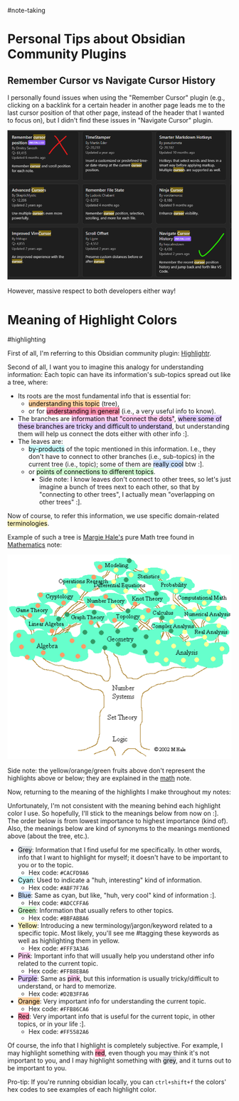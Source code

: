 
#note-taking

# Personal Tips about Obsidian Community Plugins

## Remember Cursor vs Navigate Cursor History

I personally found issues when using the "Remember Cursor" plugin (e.g., clicking on a backlink for a certain header in another page leads me to the last cursor position of that other page, instead of the header that I wanted to focus on), but I didn't find these issues in "Navigate Cursor" plugin.

![](Media-Temp/Pasted%20image%2020240315081809.png)

However, massive respect to both developers either way!

# Meaning of Highlight Colors

#highlighting

First of all, I'm referring to this Obsidian community plugin: [Highlightr](https://github.com/chetachiezikeuzor/Highlightr-Plugin).

Second of all, I want you to imagine this analogy for understanding information: Each topic can have its information's sub-topics spread out like a tree, where: 
* Its roots are the most fundamental info that is essential for:
	* <mark style="background: #FFB86CA6;">understanding this topic</mark> (tree), 
	* or for <mark style="background: #FF5582A6;">understanding in general</mark> (i.e., a very useful info to know).
* The branches are <mark style="background: #FFB8EBA6;">information that "connect the dots"</mark>, <mark style="background: #D2B3FFA6;">where some of these branches are tricky and difficult to understand</mark>, but understanding them will help us connect the dots either with other info :\].
* The leaves are: 
	* <mark style="background: #ABF7F7A6;">by-products</mark> of the topic mentioned in this information. I.e., they don't have to connect to other branches (i.e., sub-topics) in the current tree (i.e., topic); some of them are <mark style="background: #ADCCFFA6;">really cool</mark> btw :\].
	* or <mark style="background: #BBFABBA6;">points of connections to different topics</mark>.
		* Side note: I know leaves don't connect to other trees, so let's just imagine a bunch of trees next to each other, so that by "connecting to other trees", I actually mean "overlapping on other trees" :\].

Now of course, to refer this information, we use specific domain-related <mark style="background: #FFF3A3A6;">terminologies</mark>. 

Example of such a tree is [Margie Hale's](https://www2.stetson.edu/~mhale/logic/tree.htm) pure Math tree found in [Mathematics](../Sciences/Formal%20Sciences/Mathematics/Mathematics.md#Mind%20Maps%20of%20Mathematics) note:

![](Media-Temp/Pasted%20image%2020240123045858.png)

Side note: the yellow/orange/green fruits above don't represent the highlights above or below; they are explained in the [math](../Sciences/Formal%20Sciences/Mathematics/Mathematics.md#Mind%20Maps%20of%20Mathematics) note.

Now, returning to the meaning of the highlights I make throughout my notes:

Unfortunately, I'm not consistent with the meaning behind each highlight color I use. So hopefully, I'll stick to the meanings below from now on :\]. The order below is from lowest importance to highest importance (kind of). Also, the meanings below are kind of synonyms to the meanings mentioned above (about the tree, etc.).

* <mark style="background: #CACFD9A6;">Grey</mark>: Information that I find useful for me specifically. In other words, info that I want to highlight for myself; it doesn't have to be important to you or to the topic.
	* Hex code: `#CACFD9A6`
* <mark style="background: #ABF7F7A6;">Cyan</mark>: Used to indicate a "huh, interesting" kind of information.
	* Hex code: `#ABF7F7A6`
* <mark style="background: #ADCCFFA6;">Blue</mark>: Same as cyan, but like, "huh, very cool" kind of information :].
	* Hex code: `#ADCCFFA6`
* <mark style="background: #BBFABBA6;">Green</mark>: Information that usually refers to other topics.
	* Hex code: `#BBFABBA6`
* <mark style="background: #FFF3A3A6;">Yellow</mark>: Introducing a new terminology/jargon/keyword related to a specific topic. Most likely, you'll see me #tagging  these keywords as well as highlighting them in yellow.
	* Hex code: `#FFF3A3A6`
* <mark style="background: #FFB8EBA6;">Pink</mark>: Important info that will usually help you understand other info related to the current topic.
	* Hex code: `#FFB8EBA6`
* <mark style="background: #D2B3FFA6;">Purple</mark>: Same as <mark style="background: #FFB8EBA6;">pink</mark>, but this information is usually tricky/difficult to understand, or hard to memorize.
	* Hex code: `#D2B3FFA6`
* <mark style="background: #FFB86CA6;">Orange</mark>: Very important info for understanding the current topic.
	* Hex code: `#FFB86CA6`
* <mark style="background: #FF5582A6;">Red</mark>: Very important info that is useful for the current topic, in other topics, or in your life :\].
	* Hex code: `#FF5582A6`

Of course, the info that I highlight is completely subjective. For example, I may highlight something with <mark style="background: #FF5582A6;">red</mark>, even though you may think it's not important to you, and I may highlight something with <mark style="background: #CACFD9A6;">grey</mark>, and it turns out to be important to you.

Pro-tip: If you're running obsidian locally, you can `ctrl+shift+f` the colors' hex codes to see examples of each highlight color.